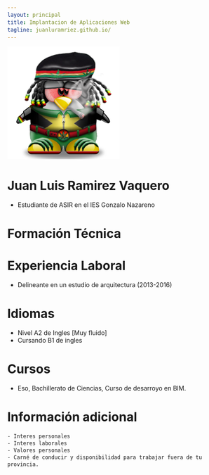 ```yaml
---
layout: principal
title: Implantacion de Aplicaciones Web 
tagline: juanluramriez.github.io/
---
```


![imagen](/images/linux.jpg)

# Juan Luis Ramirez Vaquero

* Estudiante de ASIR en el IES Gonzalo Nazareno

# Formación Técnica


# Experiencia Laboral
* Delineante en un estudio de arquitectura (2013-2016)

# Idiomas
* Nivel A2 de Ingles [Muy fluido]
* Cursando B1 de ingles

# Cursos
* Eso, Bachillerato de Ciencias, Curso de desarroyo en BIM.

# Información adicional
	- Interes personales
	- Interes laborales
	- Valores personales
	- Carné de conducir y disponibilidad para trabajar fuera de tu provincia.
